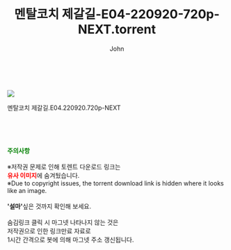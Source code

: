﻿---
layout: post
title:  "    멘탈코치 제갈길-E04-220920-720p-NEXT.torrent"
author: John
categories: [ 드라마 ]
tags: [  ]
image: https://torrentrj54.com/uploadfile/full/68576dca65a170d6fa83d169aad9dc7a9e2b8bec.jpg 
description: "    멘탈코치 제갈길-E04-220920-720p-NEXT torrent 정보 공유"
toc: true
toc_sticky: true
---

<br>
<p><img src="https://torrentrj54.com/uploadfile/full/68576dca65a170d6fa83d169aad9dc7a9e2b8bec.jpg"/></p>
 멘탈코치 제갈길.E04.220920.720p-NEXT  
    
<br><br><br>
<p data-ke-size="size16"><b><span style="color: green;">주의사항</span></b><br /><br />※저작권 문제로 인해 토렌트 다운로드 링크는<br /><b><span style="color: red;">유사 이미지</span></b>에 숨겨뒀습니다.<br />※Due to copyright issues, the torrent download link is hidden where it looks like an image.<br /><br /><b>'설마'</b>싶은 것까지 확인해 보세요.<br /><br />숨김링크 클릭 시 마그넷 나타나지 않는 것은<br />저작권으로 인한 링크만료 자료로<br />1시간 간격으로 봇에 의해 마그넷 주소 갱신됩니다.</p>
